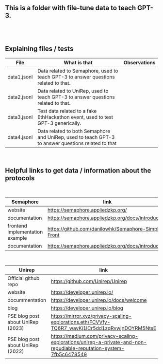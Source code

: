 <h2>This is a folder with file-tune data to teach GPT-3.<h2><br>

## Explaining files / tests

| **File**    | **What is that**                                                                                   | **Observations** |
| ----------- | -------------------------------------------------------------------------------------------------- | ---------------- |
| data1.jsonl | Data related to Semaphore, used to teach GPT-3 to answer questions related to that.                |                  |
| data2.jsonl | Data related to UniRep, used to teach GPT-3 to answer questions related to that.                   |                  |
| data3.jsonl | Test data related to a fake EthHackathon event, used to test GPT-3 generically.                    |                  |
| data4.jsonl | Data related to both Semaphore and UniRep, used to teach GPT-3 to answer questions related to that |                  |

<br>

## Helpful links to get data / information about the protocols

<br>

| **Semaphore**                   | **link**                                            | **Observations** |
| ------------------------------- | --------------------------------------------------- | ---------------- |
| website                         | https://semaphore.appliedzkp.org/                   |                  |
| documentation                   | https://semaphore.appliedzkp.org/docs/introduction  |                  |
| frontend implementation example | https://github.com/danilowhk/Semaphore-Simple-Front |                  |
| documentation                   | https://semaphore.appliedzkp.org/docs/introduction  |                  |

<br>

| **Unirep**                        | **link**                                                                                                           | **Observations** |
| --------------------------------- | ------------------------------------------------------------------------------------------------------------------ | ---------------- |
| Official github repo              | https://github.com/Unirep/Unirep                                                                                   |                  |
| website                           | https://developer.unirep.io/                                                                                       |                  |
| docummentation                    | https://developer.unirep.io/docs/welcome                                                                           |                  |
| blog                              | https://developer.unirep.io/blog                                                                                   |                  |
| PSE blog post about UniRep (2023) | https://mirror.xyz/privacy-scaling-explorations.eth/FCVVfy-TQ6R7_wavKj1lCr5dd1zqRvwjnDOYRM5NtsE                    |                  |
| PSE blog post about UniRep (2022) | https://medium.com/privacy-scaling-explorations/unirep-a-private-and-non-repudiable-reputation-system-7fb5c6478549 |                  |
